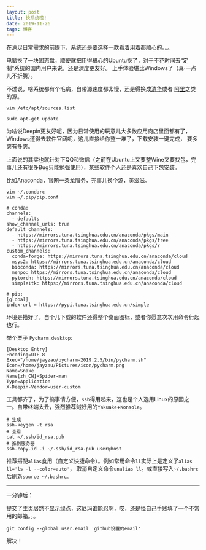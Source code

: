 ```yaml
---
layout: post
title: 换系统啦!
date: 2019-11-26
tags: 博客   
---
```

在满足日常需求的前提下，系统还是要选择一款看着用着都顺心的。。。

电脑换了一块固态盘，顺便就把用得糟心的Ubuntu换了，对于不花时间去“定制”系统的国内用户来说，还是深度更友好。
上手体验堪比Windows了（真·一点儿不折腾）。

不过说，啥系统都有个毛病，自带源速度都太慢，还是得换成[清华](https://mirror.tuna.tsinghua.edu.cn/help/debian/)或者
[阿里](https://developer.aliyun.com/mirror)之类的源。
```shell script
vim /etc/apt/sources.list

sudo apt-get update
```
为啥说Deepin更友好呢，因为日常使用的玩意儿大多数应用商店里面都有了，Windows还得去软件官网呢，这儿直接给你整一堆了，下载安装一键完成，
要多爽有多爽。

上面说的其实也就针对下QQ和微信（之前在Ubuntu上又要整Wine又要找包，完事儿还有很多Bug只能勉强使用），某些软件个人还是喜欢自己下包安装。

比如Anaconda，官网一条龙服务，完事儿换个[源](https://mirror.tuna.tsinghua.edu.cn/help/pypi/)，美滋滋。
```shell script
vim ~/.condarc
vim ~/.pip/pip.conf
```
```text
# conda:
channels:
  - defaults
show_channel_urls: true
default_channels:
  - https://mirrors.tuna.tsinghua.edu.cn/anaconda/pkgs/main
  - https://mirrors.tuna.tsinghua.edu.cn/anaconda/pkgs/free
  - https://mirrors.tuna.tsinghua.edu.cn/anaconda/pkgs/r
custom_channels:
  conda-forge: https://mirrors.tuna.tsinghua.edu.cn/anaconda/cloud
  msys2: https://mirrors.tuna.tsinghua.edu.cn/anaconda/cloud
  bioconda: https://mirrors.tuna.tsinghua.edu.cn/anaconda/cloud
  menpo: https://mirrors.tuna.tsinghua.edu.cn/anaconda/cloud
  pytorch: https://mirrors.tuna.tsinghua.edu.cn/anaconda/cloud
  simpleitk: https://mirrors.tuna.tsinghua.edu.cn/anaconda/cloud

# pip:
[global]
index-url = https://pypi.tuna.tsinghua.edu.cn/simple
```
环境是搭好了，自个儿下载的软件还得整个桌面图标，或者你愿意次次用命令行起也行。

举个栗子 `Pycharm.desktop`:
```text
[Desktop Entry]
Encoding=UTF-8
Exec="/home/jayzau/pycharm-2019.2.5/bin/pycharm.sh"
Icon=/home/jayzau/Pictures/icon/pycharm.png
Name=Snake
Name[zh_CN]=Spider-man
Type=Application
X-Deepin-Vendor=user-custom
```

工具都齐了，为了搞事情方便，`ssh`得用起来，这也是个人选用Linux的原因之一。自带终端太丑，强烈推荐贼好用的`Yakuake`+`Konsole`。

```shell script
# 生成
ssh-keygen -t rsa
# 查看
cat ~/.ssh/id_rsa.pub
# 推到服务器
ssh-copy-id -i ~/.ssh/id_rsa.pub user@host
```

推荐搭配`alias`食用（自定义快捷命令）。例如常用命令`ll`实际上是定义了`alias ll='ls -l --color=auto'`，
取消自定义命令`unalias ll`。或直接写入`~/.bashrc`后刷新`source ~/.bashrc`。

---
一分钟后：

提交了主页居然不显示绿点，这尼玛谁能忍啊，哎，还是怪自己手贱填了一个不常用的邮箱。。。

```shell script
git config --global user.email 'github设置的email'
```

解决！
